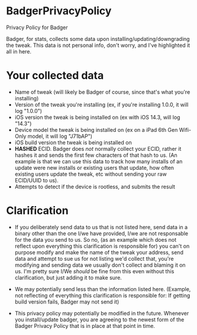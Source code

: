 # BadgerPrivacyPolicy
Privacy Policy for Badger

Badger, for stats, collects some data upon installing/updating/downgrading the tweak. This data is not personal info, don't worry, and I've highlighted it all in here.

# Your collected data
- Name of tweak (will likely be Badger of course, since that's what you're installing)
- Version of the tweak you're installing (ex, if you're installing 1.0.0, it will log "1.0.0")
- iOS version the tweak is being installed on (ex with iOS 14.3, will log "14.3")
- Device model the tweak is being installed on (ex on a iPad 6th Gen Wifi-Only model, it will log "J71bAP")
- iOS build version the tweak is being installed on
- **HASHED** ECID. Badger does *not* normally collect your ECID, rather it hashes it and sends the first few characters of that hash to us. (An example is that we can use this data to track how many installs of an update were new installs or existing users that update, how often existing users update the tweak, etc without sending your raw ECID/UUID to us).
- Attempts to detect if the device is rootless, and submits the result

# Clarification
- If you deliberately send data to us that is not listed here, send data in a binary other than the one I/we have provided, I/we are not responsable for the data you send to us. So no, (as an example which does not reflect upon everything this clarification is responsible for) you can't on purpose modify and make the name of the tweak your address, send data and attempt to sue us for not listing we'd collect that, you're modifying and sending data we usually don't collect and blaming it on us. I'm pretty sure I/We *should* be fine from this even without this clarification, but just adding it to make sure.

- We may potentially send less than the information listed here. (Example, not reflecting of everything this clarification is responsible for: If getting build version fails, Badger may not send it)

- This privacy policy may potentially be modified in the future. Whenever you install/update badger, you are agreeing to the newest form of the Badger Privacy Policy that is in place at that point in time.
